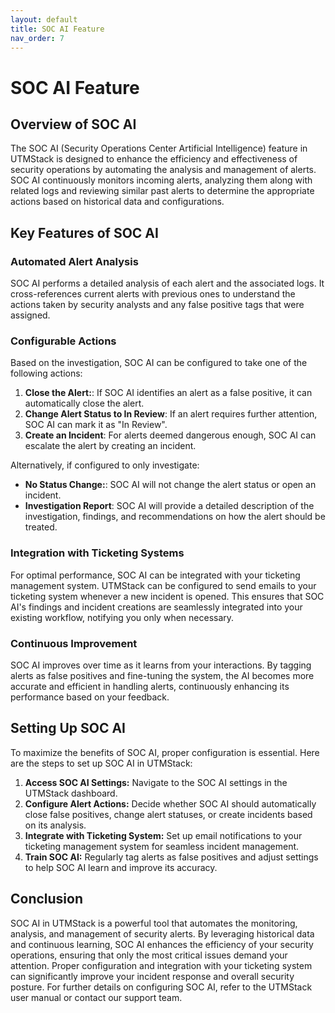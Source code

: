 ```yaml
---
layout: default
title: SOC AI Feature
nav_order: 7
---
```


# SOC AI Feature

## Overview of SOC AI

The SOC AI (Security Operations Center Artificial Intelligence) feature in UTMStack is designed to enhance the efficiency and effectiveness of security operations by automating the analysis and management of alerts. SOC AI continuously monitors incoming alerts, analyzing them along with related logs and reviewing similar past alerts to determine the appropriate actions based on historical data and configurations.

## Key Features of SOC AI

### **Automated Alert Analysis**

SOC AI performs a detailed analysis of each alert and the associated logs. It cross-references current alerts with previous ones to understand the actions taken by security analysts and any false positive tags that were assigned.

### **Configurable Actions**
Based on the investigation, SOC AI can be configured to take one of the following actions:

1. **Close the Alert:**: If SOC AI identifies an alert as a false positive, it can automatically close the alert.
2. **Change Alert Status to In Review**: If an alert requires further attention, SOC AI can mark it as "In Review".
3. **Create an Incident**: For alerts deemed dangerous enough, SOC AI can escalate the alert by creating an incident.

Alternatively, if configured to only investigate:

- **No Status Change:**: SOC AI will not change the alert status or open an incident.
- **Investigation Report**: SOC AI will provide a detailed description of the investigation, findings, and recommendations on how the alert should be treated.

### **Integration with Ticketing Systems**

For optimal performance, SOC AI can be integrated with your ticketing management system. UTMStack can be configured to send emails to your ticketing system whenever a new incident is opened. This ensures that SOC AI's findings and incident creations are seamlessly integrated into your existing workflow, notifying you only when necessary.

### **Continuous Improvement**

SOC AI improves over time as it learns from your interactions. By tagging alerts as false positives and fine-tuning the system, the AI becomes more accurate and efficient in handling alerts, continuously enhancing its performance based on your feedback.

## Setting Up SOC AI

To maximize the benefits of SOC AI, proper configuration is essential. Here are the steps to set up SOC AI in UTMStack:

1. **Access SOC AI Settings:** Navigate to the SOC AI settings in the UTMStack dashboard.
2. **Configure Alert Actions:** Decide whether SOC AI should automatically close false positives, change alert statuses, or create incidents based on its analysis.
3. **Integrate with Ticketing System:** Set up email notifications to your ticketing management system for seamless incident management.
4. **Train SOC AI:** Regularly tag alerts as false positives and adjust settings to help SOC AI learn and improve its accuracy.

## Conclusion

SOC AI in UTMStack is a powerful tool that automates the monitoring, analysis, and management of security alerts. By leveraging historical data and continuous learning, SOC AI enhances the efficiency of your security operations, ensuring that only the most critical issues demand your attention. Proper configuration and integration with your ticketing system can significantly improve your incident response and overall security posture.
For further details on configuring SOC AI, refer to the UTMStack user manual or contact our support team.
